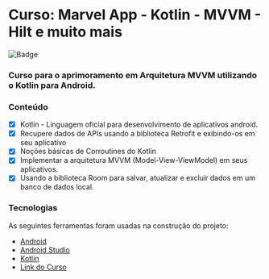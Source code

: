# Curso: Marvel App - Kotlin - MVVM - Hilt e muito mais

![Badge](https://img.shields.io/badge/Marcos%20Dias%20Vendramini-Android-green)

### Curso para o aprimoramento em Arquitetura MVVM utilizando o Kotlin para Android.

### Conteúdo

- [x] Kotlin - Linguagem oficial para desenvolvimento de aplicativos android.
- [x] Recupere dados de APIs usando a biblioteca Retrofit e exibindo-os em seu aplicativo
- [x] Noções básicas de Corroutines do Kotlin
- [x] Implementar a arquitetura MVVM (Model-View-ViewModel) em seus aplicativos.
- [x] Usando a biblioteca Room para salvar, atualizar e excluir dados em um banco de dados local.

### Tecnologias

As seguintes ferramentas foram usadas na construção do projeto:

- [Android](https://developer.android.com/)
- [Android Studio](https://developer.android.com/studio)
- [Kotlin](https://kotlinlang.org/)
- [Link do Curso](https://www.udemy.com/course/marvel-app/)
